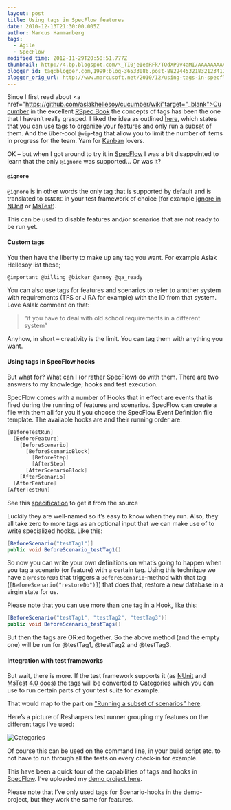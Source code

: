 ```yaml
---
layout: post
title: Using tags in SpecFlow features
date: 2010-12-13T21:30:00.005Z
author: Marcus Hammarberg
tags:
  - Agile
  - SpecFlow
modified_time: 2012-11-29T20:50:51.777Z
thumbnail: http://4.bp.blogspot.com/\_TI0jeIedRFk/TQdXP9v4aMI/AAAAAAAAAqE/2ub9D7gAH3M/s72-c/reshaper+showing+features+with+tags+as+categories.png
blogger_id: tag:blogger.com,1999:blog-36533086.post-8822445321832123412
blogger_orig_url: http://www.marcusoft.net/2010/12/using-tags-in-specflow-features.html
---
```





Since I first read about <a href="https://github.com/aslakhellesoy/cucumber/wiki"target="_blank">Cucumber</a> in the excellent <a href="http://www.pragprog.com/titles/achbd/the-rspec-book" target="_blank">RSpec Book</a> the concepts of tags has been the one that I haven’t really grasped. I liked the idea as outlined <a href="https://github.com/aslakhellesoy/cucumber/wiki/Tags" target="_blank">here</a>, which states that you can use tags to organize your features and only run a subset of them. And the über-cool `@wip`-tag that allow you to limit the number of items in progress for the team. Yam for <a href="http://www.marcusoft.net/2009/11/kanban-example-by-henrik-kniberg.html" target="_blank">Kanban</a> lovers.

OK – but when I got around to try it in <a href="http://www.specflow.org/" target="_blank">SpecFlow</a> I was a bit disappointed to learn that the only `@ignore` was supported… Or was it?

#### `@ignore`

`@ignore` is in other words the only tag that is supported by default and is translated to `IGNORE` in your test framework of choice (for example <a href="http://www.nunit.org/index.php" target="_blank">Ignore in NUnit</a> or <a href="http://msdn.microsoft.com/en-us/library/ms182457(v=vs.80).aspx#UsingIgnoreAttribute" target="_blank">MsTest</a>). 

This can be used to disable features and/or scenarios that are not ready to be run yet.

#### Custom tags

You then have the liberty to make up any tag you want. For example Aslak Hellesoy list these;

```text
@important @billing @bicker @annoy @qa_ready
```

You can also use tags for features and scenarios to refer to another system with requirements (TFS or JIRA for example) with the ID from that system. Love Aslak comment on that:

> “if you have to deal with old school requirements in a different system”

Anyhow, in short – creativity is the limit. You can tag them with
anything you want.

#### Using tags in SpecFlow hooks

But what for? What can I (or rather SpecFlow) do with them. There are
two answers to my knowledge; hooks and test execution.

SpecFlow comes with a number of Hooks that in effect are events that is
fired during the running of features and scenarios. SpecFlow can create
a file with them all for you if you choose the SpecFlow Event Definition
file template. The available hooks are and their running order are:

```csharp
[BeforeTestRun]
  [BeforeFeature]
    [BeforeScenario]
      [BeforeScenarioBlock]
        [BeforeStep]
        [AfterStep]
      [AfterScenarioBlock]
    [AfterScenario]
  [AfterFeature]
[AfterTestRun]
```

See this <a href="https://github.com/techtalk/SpecFlow/blob/master/Tests/FeatureTests/BeforeAfterHooks/BeforeAfterHooks.feature"
target="_blank">specification</a> to get it from the source

Luckily they are well-named so it’s easy to know when they run.
Also, they all take zero to more tags as an optional input that we can
make use of to write specialized hooks. Like this:

```csharp
[BeforeScenario("testTag1")]
public void BeforeScenario_testTag1()
```

So now you can write your own definitions on what’s going to happen when you tag a scenario (or feature) with a certain tag. Using this technique we have a `@restoreDb` that triggers a `BeforeScenario`-method with that tag (`[BeforeScenario("restoreDb")]`) that does that, restore a new database in a virgin state for us.

Please note that you can use more than one tag in a Hook, like this:

```csharp
[BeforeScenario("testTag1", "testTag2", "testTag3")]
public void BeforeScenario_testTags()
```

But then the tags are OR:ed together. So the above method (and the empty one) will be run for @testTag1, @testTag2 and @testTag3.

#### Integration with test frameworks

But wait, there is more. If the test framework supports it (as <a href="http://www.nunit.org/index.php?p=category&amp;r=2.2" target="_blank">NUnit</a> and <a href="http://msdn.microsoft.com/en-us/library/ms182489.aspx#category" target="_blank">MsTest</a> <a href="http://groups.google.com/group/specflow/browse_thread/thread/5e15853e59f8219e/baaec86e7ed8da6a?lnk=gst&amp;q=tags+mstest#baaec86e7ed8da6a" target="_blank">4.0 does</a>) the tags will be converted to Categories which you can use to run certain parts of your test suite for example.

That would map to the part on <a href="https://github.com/aslakhellesoy/cucumber/wiki/Tags" target="_blank">"Running a subset of scenarios” here</a>.

Here’s a picture of Resharpers test runner grouping my features on the different tags I’ve used:

![Categories](http://4.bp.blogspot.com/_TI0jeIedRFk/TQdXP9v4aMI/AAAAAAAAAqE/2ub9D7gAH3M/s1600/reshaper+showing+features+with+tags+as+categories.png)

Of course this can be used on the command line, in your build script etc. to not have to run through all the tests on every check-in for example.

This have been a quick tour of the capabilities of tags and hooks in <a href="http://www.specflow.org/" target="_blank">SpecFlow</a>. I’ve uploaded my <a href="https://github.com/marcusoftnet/DemoSpecFlowTags" target="_blank">demo project here</a>.

Please note that I’ve only used tags for Scenario-hooks in the demo-project, but they work the same for features.
